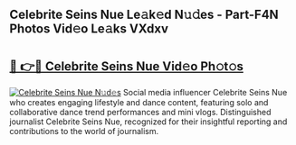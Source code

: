 ## Celebrite Seins Nue Le𝚊k𝚎d N𝚞𝚍es - Part-F4N Photos Vid𝚎o Le𝚊ks VXdxv

# <h2><a href="http://fb7kks.evod.top/?m=Celebrite+Seins+Nue">🔗 👉🔴 Celebrite Seins Nue Vid𝚎o Ph𝚘t𝚘s</a></h2>

[![Celebrite Seins Nue N𝚞d𝚎s](https://i.imgur.com/8V9OHl7.gif)](http://fb7kks.evod.top/?m=Celebrite+Seins+Nue)
Social media influencer Celebrite Seins Nue who creates engaging lifestyle and dance content, featuring solo and collaborative dance trend performances and mini vlogs. Distinguished journalist Celebrite Seins Nue, recognized for their insightful reporting and contributions to the world of journalism. 
